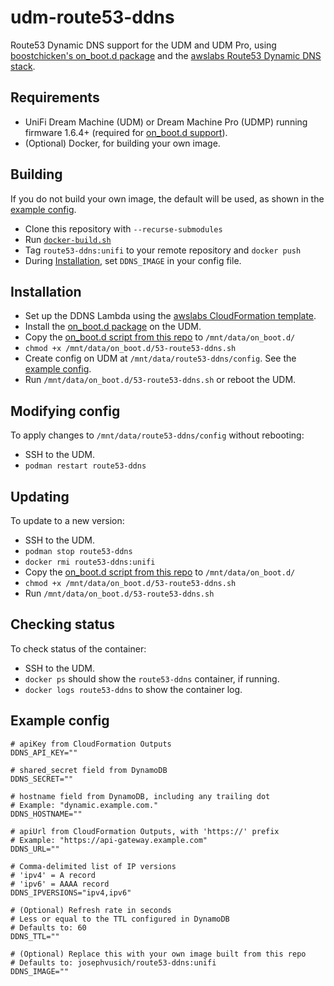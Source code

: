 # udm-route53-ddns

Route53 Dynamic DNS support for the UDM and UDM Pro, using [boostchicken's on_boot.d package](https://github.com/boostchicken/udm-utilities/tree/master/on-boot-script) and the [awslabs Route53 Dynamic DNS stack](https://github.com/awslabs/route53-dynamic-dns-with-lambda).

## Requirements
* UniFi Dream Machine (UDM) or Dream Machine Pro (UDMP) running firmware 1.6.4+ (required for [on_boot.d support](https://github.com/boostchicken/udm-utilities/tree/master/on-boot-script)).
* (Optional) Docker, for building your own image.

## Building
If you do not build your own image, the default will be used, as shown in the [example config](#Example-config).
* Clone this repository with `--recurse-submodules`
* Run [`docker-build.sh`](docker-build.sh)
* Tag `route53-ddns:unifi` to your remote repository and `docker push`
* During [Installation](#Installation), set `DDNS_IMAGE` in your config file.

## Installation
* Set up the DDNS Lambda using the [awslabs CloudFormation template](https://github.com/awslabs/route53-dynamic-dns-with-lambda).
* Install the [on_boot.d package](https://github.com/boostchicken/udm-utilities/tree/master/on-boot-script) on the UDM.
* Copy the [on_boot.d script from this repo](on_boot.d/53-route53-ddns.sh) to `/mnt/data/on_boot.d/`
* `chmod +x /mnt/data/on_boot.d/53-route53-ddns.sh`
* Create config on UDM at `/mnt/data/route53-ddns/config`. See the [example config](#Example-config).
* Run `/mnt/data/on_boot.d/53-route53-ddns.sh` or reboot the UDM.

## Modifying config
To apply changes to `/mnt/data/route53-ddns/config` without rebooting:
* SSH to the UDM.
* `podman restart route53-ddns`

## Updating
To update to a new version:
* SSH to the UDM.
* `podman stop route53-ddns`
* `docker rmi route53-ddns:unifi`
* Copy the [on_boot.d script from this repo](on_boot.d/53-route53-ddns.sh) to `/mnt/data/on_boot.d/`
* `chmod +x /mnt/data/on_boot.d/53-route53-ddns.sh`
* Run `/mnt/data/on_boot.d/53-route53-ddns.sh`

## Checking status
To check status of the container:
* SSH to the UDM.
* `docker ps` should show the `route53-ddns` container, if running.
* `docker logs route53-ddns` to show the container log.

## Example config
```
# apiKey from CloudFormation Outputs
DDNS_API_KEY=""

# shared_secret field from DynamoDB
DDNS_SECRET=""

# hostname field from DynamoDB, including any trailing dot
# Example: "dynamic.example.com."
DDNS_HOSTNAME=""

# apiUrl from CloudFormation Outputs, with 'https://' prefix
# Example: "https://api-gateway.example.com"
DDNS_URL=""

# Comma-delimited list of IP versions
# 'ipv4' = A record
# 'ipv6' = AAAA record
DDNS_IPVERSIONS="ipv4,ipv6"

# (Optional) Refresh rate in seconds
# Less or equal to the TTL configured in DynamoDB
# Defaults to: 60
DDNS_TTL=""

# (Optional) Replace this with your own image built from this repo
# Defaults to: josephvusich/route53-ddns:unifi
DDNS_IMAGE=""
```
